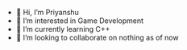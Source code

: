 - 👋 Hi, I’m Priyanshu
- 👀 I’m interested in Game Development 
- 🌱 I’m currently learning C++
- 💞️ I’m looking to collaborate on nothing as of now

<!---
LegiOnGH/LegiOnGH is a ✨ special ✨ repository because its `README.md` (this file) appears on your GitHub profile.
You can click the Preview link to take a look at your changes.
--->
